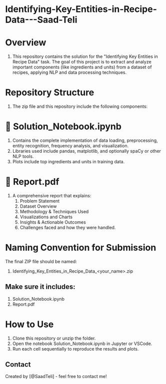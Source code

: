 # Identifying-Key-Entities-in-Recipe-Data---Saad-Teli

# Overview
1. This repository contains the solution for the "Identifying Key Entities in Recipe Data" task. The goal of this project is to extract and analyze important components (like ingredients and units) from a dataset of recipes, applying NLP and data processing techniques.

# Repository Structure
1. The zip file and this repository include the following components:

# 📓 Solution_Notebook.ipynb
1. Contains the complete implementation of data loading, preprocessing, entity recognition, frequency analysis, and visualization.
2. Libraries used include pandas, matplotlib, and optionally spaCy or other NLP tools.
3. Plots include top ingredients and units in training data.

# 📄 Report.pdf
1. A comprehensive report that explains:
    1. Problem Statement
    2. Dataset Overview
    3. Methodology & Techniques Used
    4. Visualizations and Charts
    5. Insights & Actionable Outcomes
    6. Challenges faced and how they were handled.

# Naming Convention for Submission
The final ZIP file should be named:
1. Identifying_Key_Entities_in_Recipe_Data_<your_name>.zip

## Make sure it includes:
1. Solution_Notebook.ipynb
2. Report.pdf

# How to Use
1. Clone this repository or unzip the folder.
2. Open the notebook Solution_Notebook.ipynb in Jupyter or VSCode.
3. Run each cell sequentially to reproduce the results and plots.

## Contact
Created by [@SaadTeli] - feel free to contact me!
